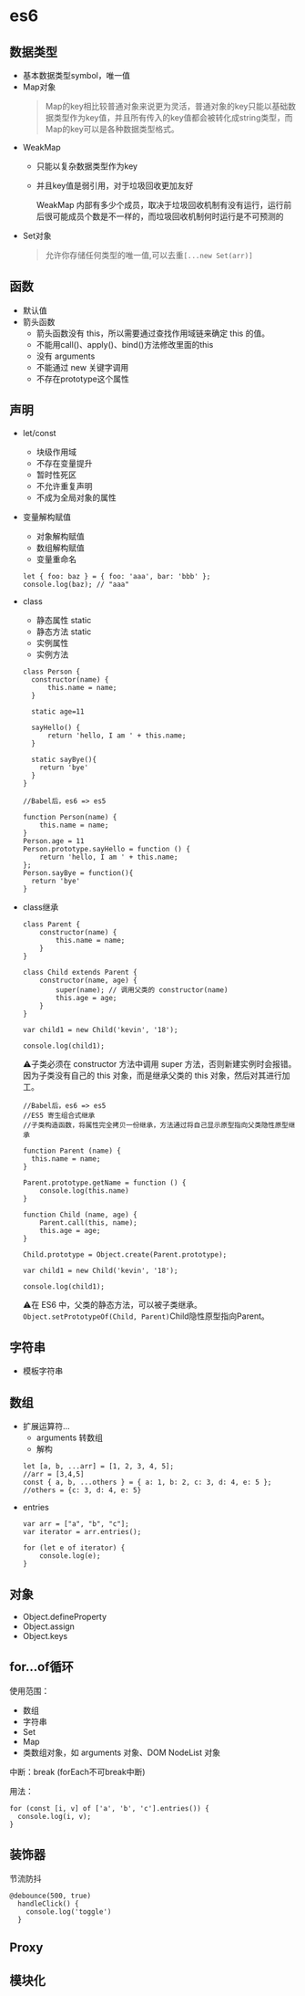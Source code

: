 # es6
## 数据类型
- 基本数据类型symbol，唯一值
- Map对象
  >Map的key相比较普通对象来说更为灵活，普通对象的key只能以基础数据类型作为key值，并且所有传入的key值都会被转化成string类型，而Map的key可以是各种数据类型格式。
- WeakMap
  - 只能以复杂数据类型作为key
  - 并且key值是弱引用，对于垃圾回收更加友好

    WeakMap 内部有多少个成员，取决于垃圾回收机制有没有运行，运行前后很可能成员个数是不一样的，而垃圾回收机制何时运行是不可预测的
- Set对象
  >允许你存储任何类型的唯一值,可以去重`[...new Set(arr)]`
## 函数
- 默认值
- 箭头函数
  - 箭头函数没有 this，所以需要通过查找作用域链来确定 this 的值。
  - 不能用call()、apply()、bind()方法修改里面的this
  - 没有 arguments
  - 不能通过 new 关键字调用
  - 不存在prototype这个属性
## 声明
- let/const
  - 块级作用域
  - 不存在变量提升
  - 暂时性死区
  - 不允许重复声明
  - 不成为全局对象的属性
- 变量解构赋值
  - 对象解构赋值
  - 数组解构赋值
  - 变量重命名
  ```
  let { foo: baz } = { foo: 'aaa', bar: 'bbb' };
  console.log(baz); // "aaa"
  ```
- class
  - 静态属性 static
  - 静态方法 static
  - 实例属性
  - 实例方法

  ```
  class Person {
    constructor(name) {
        this.name = name;
    }

    static age=11

    sayHello() {
        return 'hello, I am ' + this.name;
    }

    static sayBye(){
      return 'bye'
    }
  }
  ```
  ```
  //Babel后，es6 => es5

  function Person(name) {
      this.name = name;
  }
  Person.age = 11
  Person.prototype.sayHello = function () {
      return 'hello, I am ' + this.name;
  };  
  Person.sayBye = function(){
    return 'bye'
  }
  ```
- class继承

  ```
  class Parent {
      constructor(name) {
          this.name = name;
      }
  }

  class Child extends Parent {
      constructor(name, age) {
          super(name); // 调用父类的 constructor(name)
          this.age = age;
      }
  }

  var child1 = new Child('kevin', '18');

  console.log(child1);
  ```
  ⚠️子类必须在 constructor 方法中调用 super 方法，否则新建实例时会报错。因为子类没有自己的 this 对象，而是继承父类的 this 对象，然后对其进行加工。
  ```
  //Babel后，es6 => es5
  //ES5 寄生组合式继承
  //子类构造函数，将属性完全拷贝一份继承，方法通过将自己显示原型指向父类隐性原型继承

  function Parent (name) {
    this.name = name;
  }

  Parent.prototype.getName = function () {
      console.log(this.name)
  }

  function Child (name, age) {
      Parent.call(this, name);
      this.age = age;
  }

  Child.prototype = Object.create(Parent.prototype);

  var child1 = new Child('kevin', '18');

  console.log(child1);
  ```
  ⚠️在 ES6 中，父类的静态方法，可以被子类继承。`Object.setPrototypeOf(Child, Parent)`Child隐性原型指向Parent。
## 字符串
- 模板字符串
## 数组
- 扩展运算符...
  - arguments 转数组
  - 解构
  ```
  let [a, b, ...arr] = [1, 2, 3, 4, 5];
  //arr = [3,4,5]
  const { a, b, ...others } = { a: 1, b: 2, c: 3, d: 4, e: 5 };
  //others = {c: 3, d: 4, e: 5}
  ```
- entries
  ```
  var arr = ["a", "b", "c"];
  var iterator = arr.entries();

  for (let e of iterator) {
      console.log(e);
  }
  ```

## 对象
- Object.defineProperty
- Object.assign
- Object.keys
## for...of循环
使用范围：
- 数组
- 字符串
- Set
- Map
- 类数组对象，如 arguments 对象、DOM NodeList 对象


中断：break (forEach不可break中断)

用法：
```
for (const [i, v] of ['a', 'b', 'c'].entries()) {
  console.log(i, v);
}
```
## 装饰器
节流防抖
```
@debounce(500, true)
  handleClick() {
    console.log('toggle')
  }
```
## Proxy
## 模块化
